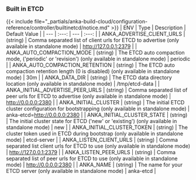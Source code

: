 

### Built in ETCD
{{< include file="_partials/anka-build-cloud/configuration-reference/controller/builtinetcd/notice.md" >}}
| ENV | Type | Description | Default Value |
| --- | :---: | --- | :---: |
| ANKA_ADVERTISE_CLIENT_URLS | (string) | Comma separated list of client urls for ETCD to advertise (only available in standalone mode) | http://127.0.0.1:2379 |
| ANKA_AUTO_COMPACTION_MODE | (string) | The ETCD auto compaction mode, ('periodic' or 'revision') (only available in standalone mode) | periodic |
| ANKA_AUTO_COMPACTION_RETENTION | (string) | The ETCD auto compaction retention length (0 is disabled) (only available in standalone mode) | 30m |
| ANKA_DATA_DIR | (string) | The ETCD data directory location (only available in standalone mode) | /tmp/etcd-data |
| ANKA_INITIAL_ADVERTISE_PEER_URLS | (string) | Comma separated list of peer urls for ETCD to advertise (only available in standalone mode) | http://0.0.0.0:2380 |
| ANKA_INITIAL_CLUSTER | (string) | The initial ETCD cluster configuration for bootstrapping (only available in standalone mode) | anka-etcd=http://0.0.0.0:2380 |
| ANKA_INITIAL_CLUSTER_STATE | (string) | The initial cluster state for ETCD ('new' or 'existing') (only available in standalone mode) | new |
| ANKA_INITIAL_CLUSTER_TOKEN | (string) | The cluster token used in ETCD during bootstrap (only available in standalone mode) | etcd-server |
| ANKA_LISTEN_CLIENT_URLS | (string) | Comma separated list client urls for ETCD to use (only available in standalone mode) | http://127.0.0.1:2379 |
| ANKA_LISTEN_PEER_URLS | (string) | Comma separated list of peer urls for ETCD to use (only available in standalone mode) | http://0.0.0.0:2380 |
| ANKA_NAME | (string) | The name for your ETCD server (only available in standalone mode) | anka-etcd |
